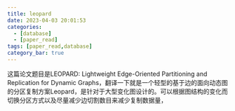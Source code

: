 ```yaml
---
title: leopard
date: 2023-04-03 20:01:53
categories: 
  - [database]
  - [paper_read]
tags: [paper_read,database]
category_bar: true
---
```


这篇论文题目是LEOPARD: Lightweight Edge-Oriented Partitioning and
Replication for Dynamic Graphs，翻译一下就是一个轻型的基于边的面向动态图的分区复制方案Leopard，是针对于大型变化图设计的。可以根据图结构的变化而切换分区方式以及尽量减少边切割数目来减少复制数据量，

